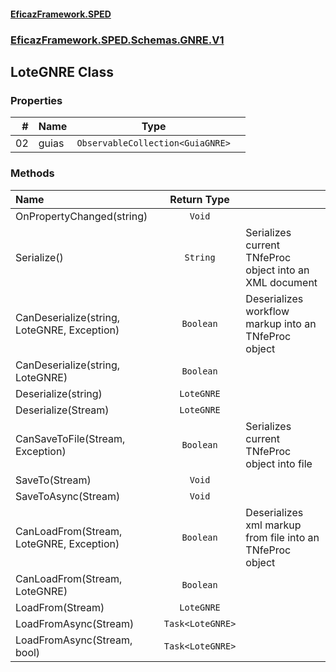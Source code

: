 #### [EficazFramework.SPED](EficazFrameworkSPED.md 'EficazFramework SPED')
### [EficazFramework.SPED.Schemas.GNRE.V1](EficazFramework.SPED.Schemas.GNRE.V1.md 'EficazFramework.SPED.Schemas.GNRE.V1')

## LoteGNRE Class
### Properties

| # | Name | Type | |
| ---: | :--- | :---: | :--- |
| 02 | guias | `ObservableCollection<GuiaGNRE>` |  |
### Methods

| Name | Return Type | |
| :--- | :---: | :--- |
| OnPropertyChanged(string) | `Void` |  |
| Serialize() | `String` | Serializes current TNfeProc object into an XML document |
| CanDeserialize(string, LoteGNRE, Exception) | `Boolean` | Deserializes workflow markup into an TNfeProc object |
| CanDeserialize(string, LoteGNRE) | `Boolean` |  |
| Deserialize(string) | `LoteGNRE` |  |
| Deserialize(Stream) | `LoteGNRE` |  |
| CanSaveToFile(Stream, Exception) | `Boolean` | Serializes current TNfeProc object into file |
| SaveTo(Stream) | `Void` |  |
| SaveToAsync(Stream) | `Void` |  |
| CanLoadFrom(Stream, LoteGNRE, Exception) | `Boolean` | Deserializes xml markup from file into an TNfeProc object |
| CanLoadFrom(Stream, LoteGNRE) | `Boolean` |  |
| LoadFrom(Stream) | `LoteGNRE` |  |
| LoadFromAsync(Stream) | `Task<LoteGNRE>` |  |
| LoadFromAsync(Stream, bool) | `Task<LoteGNRE>` |  |
